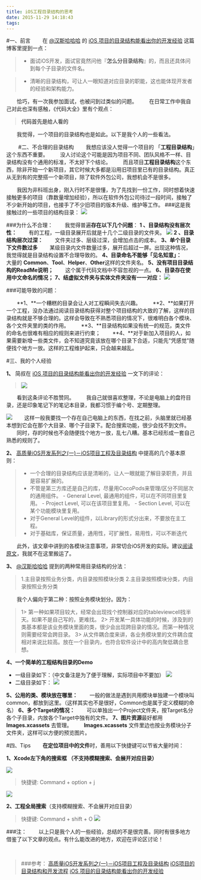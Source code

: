 ```yaml
---
title: iOS工程目录结构的思考
date: 2015-11-29 14:18:43
tags:
---
```


#一、前言
  在 [@汉斯哈哈哈](http://www.jianshu.com/users/368a8cd349af/latest_articles) 的 [iOS 项目的目录结构能看出你的开发经验](http://www.jianshu.com/p/77a948bcbc38) 这篇博客里提到一点：
> - 面试iOS开发，面试官竟然问他『**怎么分目录结构**』的，而且还具体问到每个子目录的文件名。

> - 清晰的目录结构，可让人一眼知道对应目录的职能，这也能体现开发者的经验和架构能力。

  恰巧，有一次我参加面试，也被问到过类似的问题。
  在日常工作中我自己对此也深有感触，《代码大全》里有个观点：
> **代码首先是给人看的**

  我觉得，一个项目的目录结构也是如此。以下是我个人的一些看法。

  
#二、不合理的目录结构
  我想应该没人觉得一个项目的 「**工程目录结构**」这个东西不重要。
  没人讨论这个可能是因为项目不同、团队风格不一样、目录结构没有个通用的标准，不太好下个结论。
  而且项目**工程目录结构**这个东西，除非开始一个新项目，其它时候大多都是沿用旧项目里已有的目录结构。真正从无到有的完整搭一个新项目，除了软件外包公司，我想机会不是很多。

  我因为非科班出身，刚入行时不是很懂，为了先找到一份工作，同时想着快速接触更多的项目（靠数量增加经验），所以在软件外包公司待过一段时间，接触了不少新开始的项目，也接手了不少旧项目的版本升级、维护等工作。
###这是我接触过的一些项目的结构目录：
![](http://upload-images.jianshu.io/upload_images/332029-9184199c95735d49.png?imageMogr2/auto-orient/strip%7CimageView2/2/w/1240)

###为什么不合理：
  我觉得普遍**存在以下几个问题**：
**1 、目录结构没有层次性：**
  有的工程，一级目录展开后就是十几个二级目录的文件夹。
![](http://upload-images.jianshu.io/upload_images/332029-a4cca08c1fe89985.png?imageMogr2/auto-orient/strip%7CimageView2/2/w/1240)
**2 、目录结构层次过深：**
  文件夹过多、层级过深，会增加点击的成本。
**3、单个目录下文件数过多**
  某级目录内文件数量过多，展开后超过一屏。出现这种情况，我觉得就是目录结构设置不合理导致的。
**4、目录命名不能够「见名知意」：**
  大量的 **Common**、**Tool**、**Helper**、**Other**这样的文件夹名。
**5、没有项目目录结构的ReadMe说明；**
  这个属于代码文档中不容忽视的一点。
**6、目录存在使用中文命名的情况；**
**7、结虚拟文件夹与实体文件夹没有一一对应：**
![](http://upload-images.jianshu.io/upload_images/332029-c642553bee09d282.png?imageMogr2/auto-orient/strip%7CimageView2/2/w/1240)

###可能导致的问题：

  **1、**一个糟糕的目录会让人对工程瞬间失去兴趣。
  **2、**如果打开一个工程，没办法通过阅读目录结构获得对整个项目结构的大致的了解，这样的目录结构就是不够合理的。这样会导致在不熟悉项目的情况下，很难明白各个模块、各个文件夹里的类的作用。
  **3、**目录结构如果没有统一的规范，类文件的命名也很难有相应的规则来进行约束；
  **4、**对于新加入项目的人，如果需要新增一些类文件，会不知道究竟该放在哪个目录下合适，只能先"凭感觉"随便找个地方一放。这样的工程维护起来，只会越来越乱。


#三、我的个人经验

**1、** 简叔在 [iOS 项目的目录结构能看出你的开发经验](http://www.jianshu.com/p/77a948bcbc38) 一文下的评论：
> ![](http://upload-images.jianshu.io/upload_images/332029-ef0bc5110921e153.png?imageMogr2/auto-orient/strip%7CimageView2/2/w/1240)

  看到这条评论不胜赞同。
  我自己就很喜欢整理，不论是电脑上的盘符目录，还是印象笔记下的笔记本目录，我都习惯于编个号、定期整理。

![](http://upload-images.jianshu.io/upload_images/332029-296141c755a00794.png?imageMogr2/auto-orient/strip%7CimageView2/2/w/1240)
  这样一般我要找一个存在自己电脑上的东西，在找之前，头脑里就已经基本想到它会在那个大目录、哪个子目录下。配合搜索功能，很少会找不到文件。
  同时，存的时候也不会随便找个地方一放，乱七八糟。基本已经形成一套自己熟悉的规则了。

**2、** [高质量iOS开发系列之(一)－iOS项目工程及目录结构](http://mtydev.net/?p=1) 中提高的几个基本原则：
> - 一个合理的目录结构应该是清晰的，让人一眼就能了解目录职责，并且是容易扩展的。
> - 不管是第三方库还是自己的库，尽量用CocoPods来管理/区分不同层次的通用组件。
    - General Level, 最通用的组件，可以在不同项目里复用。
    - Project Level, 可以在该项目里复用。
    - Section Level, 可以在某个功能模块里复用。
> - 对于General Level的组件，以Library的形式分出来，不要放在主工程。
> - 对于基础库，保证质量，通用性，可扩展性，易用性，可以不断迭代

  此外，该文章中讲到的各模块注意事项，非常切合iOS开发的实际。建议[阅读原文](http://mtydev.net/?p=1)，我就不在这里搬运了。

**3、**  [@汉斯哈哈哈](http://www.jianshu.com/users/368a8cd349af/latest_articles) 提到的两种常用目录结构的分法：
>1.主目录按照业务分类，内目录按照模块分类
>2.主目录按照模块分类，内目录按照业务分类

  我个人偏向于第二种：按照业务模块划分。因为：
> 1> 第一种如果项目较大，经常会出现找个控制器对应的tableviewcell找半天。如果不是自己写的，更难找。
2> 开发某一具体功能的时候，涉及到的类基本都是该业务模块里面的类，很少会出现跨目录的情况。而第一种情况则需要经常会跨目录。
3> 从文件耦合度来讲，各业务模块里的文件耦合度相对来说比较高。放在一个目录内，也符合软件设计中的高内聚低耦合思想。


**4、一个简单的工程结构目录的Demo**
- 一级目录如下：（中文备注是为了便于理解，实际项目中不要加）
![](http://upload-images.jianshu.io/upload_images/332029-908a1195b32b770e.png?imageMogr2/auto-orient/strip%7CimageView2/2/w/1240)
- 二级目录如下：
![](http://upload-images.jianshu.io/upload_images/332029-63f11bd45bc0c94f.png?imageMogr2/auto-orient/strip%7CimageView2/2/w/1240)

**5、公用的类、模块放在哪里：**
  一般的做法是遇到共用模块单独建一个模块叫common，都放到这里。（这样其实也不是很好，Common也是属于定义模糊的命名）
**6、多个Target的情况：**
  可以单独出一个Project文件夹，按Target名分各个子目录，内放各个Target中独有的文件。
**7、图片资源**最好都用 **Images.xcassets** 去管理。
  **Images.xcassets** 文件里边也按业务模块分子文件夹，这样可以方便的预览图片。


#四、Tips
  **在定位项目中的文件**时，善用以下快捷键可以节省大量时间：

**1、Xcode左下角的搜索框 （不支持模糊搜索、会展开对应目录）**

![](http://upload-images.jianshu.io/upload_images/332029-c747563290d2b596.png?imageMogr2/auto-orient/strip%7CimageView2/2/w/1240)
> 快捷键: Command + option + j

![](http://upload-images.jianshu.io/upload_images/332029-7705e2a055900eb8.png?imageMogr2/auto-orient/strip%7CimageView2/2/w/1240)

**2、工程全局搜索**（支持模糊搜索、不会展开对应目录）
> 快捷键: Command + shift + O
![](http://upload-images.jianshu.io/upload_images/332029-56a1f25146ea0cba.png?imageMogr2/auto-orient/strip%7CimageView2/2/w/1240)

###注：
  以上只是我个人的一些经验，总结的不是很完善。同时有很多地方借鉴了以下文章的观点。有什么能改进的地方，欢迎在评论区讨论！

</br>

>###参考：
>[高质量iOS开发系列之(一)－iOS项目工程及目录结构](http://mtydev.net/?p=1)
>[iOS项目的目录结构和开发流程](http://limboy.me/ios/2013/09/23/build-ios-application.html)
>[iOS 项目的目录结构能看出你的开发经验](http://www.jianshu.com/p/77a948bcbc38)
